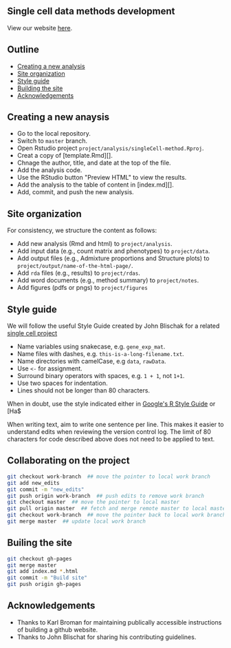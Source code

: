 ## Single cell data methods development

View our website [here](https://jhsiao999.github.io/singleCell-method).

## Outline

*  [Creating a new analysis](#creating-a-new-analysis)
*  [Site organization](#site-organization)
*  [Style guide](#style-guide)
*  [Building the site](#building-the-site)
*  [Acknowledgements](#acknowledgements)


## Creating a new anaysis

*  Go to the local repository. 
*  Switch to `master` branch.
*  Open Rstudio project `project/analysis/singleCell-method.Rproj`.
*  Creat a copy of [template.Rmd][].
*  Chnage the author, title, and date at the top of the file.
*  Add the analysis code.
*  Use the RStudio button "Preview HTML" to view the results.
*  Add the analysis to the table of content in [index.md][].
*  Add, commit, and push the new analysis.


## Site organization

For consistency, we structure the content as follows:

*  Add new analysis (Rmd and html) to `project/analysis`.
*  Add input data (e.g., count matrix and phenotypes) to `project/data`.
*  Add output files (e.g., Admixture proportions and Structure plots)
   to `project/output/name-of-the-html-page/`.
*  Add `rda` files (e.g., results) to `project/rdas`.
*  Add word documents (e.g., method summary) to `project/notes`.
*  Add figures (pdfs or pngs) to `project/figures`



## Style guide

We will follow the useful Style Guide created by John Blischak for a
related [single cell project]()

*  Name variables using snakecase, e.g. `gene_exp_mat`.
*  Name files with dashes, e.g. `this-is-a-long-filename.txt`.
*  Name directories with camelCase, e.g `data`, `rawData`.
*  Use `<-` for assignment.
*  Surround binary operators with spaces, e.g. `1 + 1`, not `1+1`.
*  Use two spaces for indentation.
*  Lines should not be longer than 80 characters.

When in doubt, use the style indicated either in [Google's R Style Guide][google-style] or [Ha$

When writing text, aim to write one sentence per line.
This makes it easier to understand edits when reviewing the version control log.
The limit of 80 characters for code described above does not need to be applied to text.

[google-style]: https://google-styleguide.googlecode.com/svn/trunk/Rguide.xml
[hadley-style]: http://r-pkgs.had.co.nz/style.html


## Collaborating on the project

```bash
git checkout work-branch  ## move the pointer to local work branch
git add new_edits
git commit -m "new_edits" 
git push origin work-branch  ## push edits to remove work branch
git checkout master  ## move the pointer to local master
git pull origin master  ## fetch and merge remote master to local master
git checkout work-branch  ## move the pointer back to local work branch
git merge master  ## update local work branch
```

## Builing the site

```bash
git checkout gh-pages
git merge master
git add index.md *.html
git commit -m "Build site"
git push origin gh-pages
```


## Acknowledgements

*  Thanks to Karl Broman for maintaining publically accessible 
   instructions of building a github website.
*  Thanks to John Blischat for sharing his contributing guidelines.

